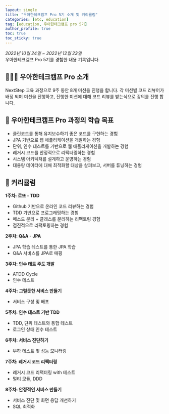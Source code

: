 ```yaml
---
layout: single
title: "우아한테크캠프 Pro 5기 소개 및 커리큘럼"
categories: [etc, education]
tag: [education, 우아한테크캠프 pro 5기]
author_profile: true
toc: true
toc_sticky: true
---
```


*2022년 10월 24일 ~ 2022년 12월 23일*  
우아한테크캠프 Pro 5기를 경험한 내용 기록입니다.

## 🙇🏻‍♂️ 우아한테크캠프 Pro 소개
NextStep 교육 과정으로 9주 동안 8개 미션을 진행을 합니다. 각 미션별 코드 리뷰어가 배정 되며 미션을 진행하고, 진행한 미션에 대해 코드 리뷰를 받는식으로 강의를 진행 합니다.

## 🎯 우아한테크캠프 Pro 과정의 학습 목표
- 클린코드를 통해 유지보수하기 좋은 코드를 구현하는 경험
- JPA 기반으로 웹 애플리케이션을 개발하는 경험
- 단위, 인수 테스트를 기반으로 웹 애플리케이션을 개발하는 경험
- 레거시 코드를 안정적으로 리팩터링하는 경험
- 시스템 아키텍처를 설계하고 운영하는 경험
- 대용량 데이터에 대해 최적화할 대상을 살펴보고, 서버를 튜닝하는 경험

## 🧾 커리큘럼
**1주차: 로또 - TDD**
- Github 기반으로 온라인 코드 리뷰하는 경험
- TDD 기반으로 프로그래밍하는 경험
- 메소드 분리 + 클래스를 분리하는 리팩토링 경험
- 점진적으로 리팩토링하는 경험

**2주차: Q&A - JPA**
- JPA 학습 테스트를 통한 JPA 학습
- Q&A 서비스를 JPA로 매핑

**3주차: 인수 테트 주도 개발**
- ATDD Cycle
- 인수 테스트

**4주차: 그럴듯한 서비스 만들기**
- 서비스 구성 및 배포

**5주차: 인수 테스트 기반 TDD**
- TDD, 단위 테스트와 통합 테스트
- 로그인 상태 인수 테스트

**6주차: 서비스 진단하기**
- 부하 테스트 및 성능 모니터링

**7주차: 레거시 코드 리팩터링**
- 레거시 코드 리팩터링 with 테스트
- 멀티 모듈, DDD

**8주차: 안정적인 서비스 만들기**
- 서비스 진단 및 화면 응답 개선하기
- SQL 최적화
